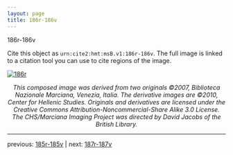 ```yaml
---
layout: page
title: 186r-186v
---
```


186r-186v

Cite this object as `urn:cite2:hmt:msB.v1:186r-186v`. The full image is linked to a citation tool you can use to cite regions of the image.

[![186r](http://www.homermultitext.org/iipsrv?IIIF=/project/homer/pyramidal/deepzoom/hmt/vbbifolio/v1/vb_185v_186r.tif/full/800,/0/default.jpg)](http://www.homermultitext.org/ict2/?urn=urn:cite2:hmt:vbbifolio.v1:vb_185v_186r) 

<p style="text-align: center; font-style: italic;">This composed image was derived from two originals ©2007, Biblioteca Nazionale Marciana, Venezia, Italia. The derivative images are ©2010, Center for Hellenic Studies. Originals and derivatives are licensed under the Creative Commons Attribution-Noncommercial-Share Alike 3.0 License. The CHS/Marciana Imaging Project was directed by David Jacobs of the British Library.</p>

---

previous: [185r-185v](../185r-185v/) | next: [187r-187v](../187r-187v/)